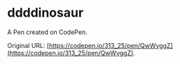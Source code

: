 # ddddinosaur

A Pen created on CodePen.

Original URL: [https://codepen.io/313_25/pen/QwWvggZ](https://codepen.io/313_25/pen/QwWvggZ).


